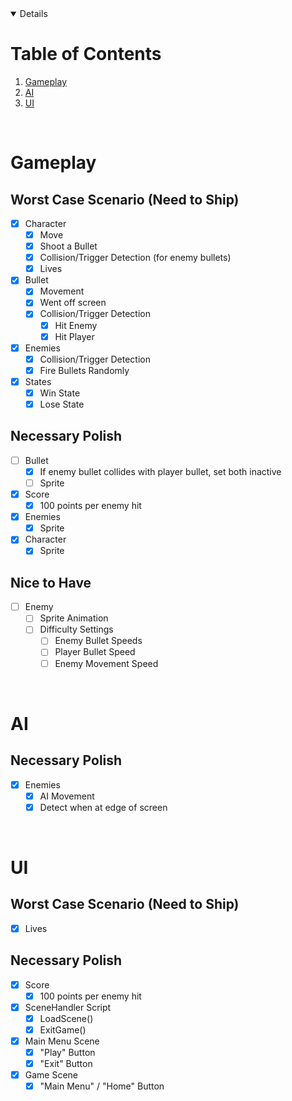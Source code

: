 <!-- TABLE OF CONTENTS -->
<details open="open">
  <h1>Table of Contents</h1>
  <ol>
    <li>
      <a href="#gameplay">Gameplay</a>
    </li>
    <li>
      <a href="#ai">AI</a>
    </li>
    <li>
      <a href="#ui">UI</a>
    </li>
  </ol>
</details>
<br />


# Gameplay

## Worst Case Scenario (Need to Ship)
- [x] Character
  - [x] Move
  - [x] Shoot a Bullet
  - [x] Collision/Trigger Detection (for enemy bullets)
  - [x] Lives
- [x] Bullet
  - [x] Movement
  - [x] Went off screen
  - [x] Collision/Trigger Detection
    - [x] Hit Enemy
    - [x] Hit Player
- [x] Enemies
  - [x] Collision/Trigger Detection
  - [x] Fire Bullets Randomly
- [x] States
  - [x] Win State
  - [x] Lose State

## Necessary Polish
- [ ] Bullet
  - [x] If enemy bullet collides with player bullet, set both inactive
  - [ ] Sprite
- [x] Score
  - [x] 100 points per enemy hit
- [x] Enemies
  - [x] Sprite
- [x] Character
  - [x] Sprite

## Nice to Have
- [ ] Enemy
  - [ ] Sprite Animation
  - [ ] Difficulty Settings
    - [ ] Enemy Bullet Speeds
    - [ ] Player Bullet Speed
    - [ ] Enemy Movement Speed

<br />


# AI

## Necessary Polish
- [x] Enemies
  - [x] AI Movement
  - [x] Detect when at edge of screen

<br />



# UI

## Worst Case Scenario (Need to Ship)
- [x] Lives

## Necessary Polish
- [x] Score
  - [x] 100 points per enemy hit
- [x] SceneHandler Script
  - [x] LoadScene()
  - [x] ExitGame()
- [x] Main Menu Scene
  - [x] "Play" Button
  - [x] "Exit" Button
- [x] Game Scene
  - [x] "Main Menu" / "Home" Button

<br />
